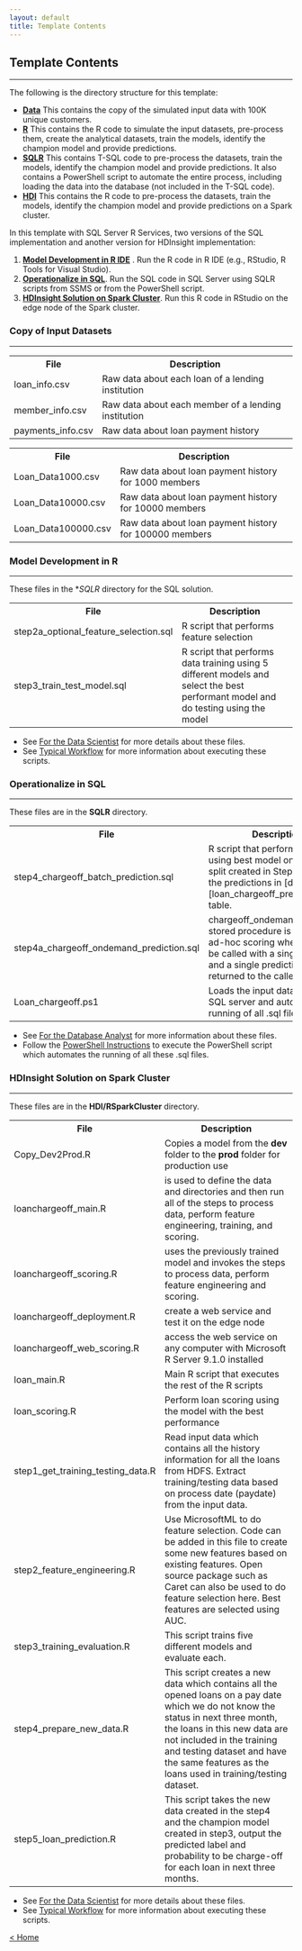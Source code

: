 ```yaml
---
layout: default
title: Template Contents
---
```


## Template Contents
--------------------

The following is the directory structure for this template:

- [**Data**](#copy-of-input-datasets)  This contains the copy of the simulated input data with 100K unique customers.
- [**R**](#model-development-in-r)  This contains the R code to simulate the input datasets, pre-process them, create the analytical datasets, train the models, identify the champion model and provide predictions.
- [**SQLR**](#operationalize-in-sql) This contains T-SQL code to pre-process the datasets, train the models, identify the champion model and provide predictions. It also contains a PowerShell script to automate the entire process, including loading the data into the database (not included in the T-SQL code).
- [**HDI**](#hdinsight-solution-on-spark-cluster) This contains the R code to pre-process the datasets, train the models, identify the champion model and provide predictions on a Spark cluster. 

In this template with SQL Server R Services, two versions of the SQL implementation and another version for HDInsight implementation:

1. [**Model Development in R IDE**](#model-development-in-r)  . Run the R code in R IDE (e.g., RStudio, R Tools for Visual Studio).
2. [**Operationalize in SQL**](#operationalize-in-sql). Run the SQL code in SQL Server using SQLR scripts from SSMS or from the PowerShell script.
3. [**HDInsight Solution on Spark Cluster**](#hdinsight-solution-on-spark-cluster).  Run this R code in RStudio on the edge node of the Spark cluster.


### Copy of Input Datasets
----------------------------

<div class="sql">
<table class="table table-compressed table-striped">
  <tr>
    <th>File</th>
    <th>Description</th>
  </tr>
  <tr>
    <td>loan_info.csv</td>
    <td>Raw data about each loan of a lending institution</td>
  </tr>
  <tr>
    <td>member_info.csv</td>
    <td>Raw data about each member of a lending institution</td>
  </tr>
  <tr>
    <td>payments_info.csv</td>
    <td>Raw data about loan payment history</td>
  </tr>
</table>
</div>

<div class="hdi">
<table class="table table-compressed table-striped">
  <tr>
    <th>File</th>
    <th>Description</th>
  </tr>
  <tr>
    <td>Loan_Data1000.csv</td>
    <td>Raw data about loan payment history for 1000 members</td>
  </tr>
  <tr>
    <td>Loan_Data10000.csv</td>
    <td>Raw data about loan payment history for 10000 members</td>
  </tr>
  <tr>
    <td>Loan_Data100000.csv</td>
    <td>Raw data about loan payment history for 100000 members</td>
  </tr>
</table>
</div>

###  Model Development in R
-------------------------
These files  in the **SQLR* directory for the SQL solution.  

<table class="table table-striped table-condensed">
<tr><th> File </th><th> Description </th></tr>
<tr><td>step2a_optional_feature_selection.sql </td><td>R script that performs feature selection</td></tr>
<tr><td>step3_train_test_model.sql</td><td>R script that performs data training using 5 different models and select the best performant model and do testing using the model</td></tr>
</table>

* See [For the Data Scientist](data-scientist.html?path=cig) for more details about these files.
* See [Typical Workflow](Typical.html?path=cig)  for more information about executing these scripts.

### Operationalize in SQL 
-------------------------------------------------------

These files are in the **SQLR** directory.

<table class="table table-striped table-condensed">
<tr><th> File </th><th> Description </th></tr>
<tr><td> step4_chargeoff_batch_prediction.sql  </td><td>R script that performs scoring using best model on the data split created in Step 2 and store the predictions in [dbo].[loan_chargeoff_prediction_10k]  table.</td></tr>
<tr><td> step4a_chargeoff_ondemand_prediction.sql   </td><td> chargeoff_ondemand_prediction stored procedure is created for ad-hoc scoring wherein it can be called with a single record and a single prediction result is returned to the caller. </td></tr>
<tr><td> Loan_chargeoff.ps1  </td><td> Loads the input data into the SQL server and automates the running of all .sql files </td></tr>
</table>

* See [ For the Database Analyst](dba.html?path=cig) for more information about these files.
* Follow the [PowerShell Instructions](Powershell_Instructions.html?path=cig) to execute the PowerShell script which automates the running of all these .sql files.


### HDInsight Solution on Spark Cluster
------------------------------------
These files are in the **HDI/RSparkCluster** directory.

<table class="table table-striped table-condensed">
<tr><th> File </th><th> Description </th></tr>
<tr><td>Copy_Dev2Prod.R </td><td> Copies a model from the <strong>dev</strong> folder to the <strong>prod</strong> folder for production use </td></tr>
<tr><td>loanchargeoff_main.R </td><td> is used to define the data and directories and then run all of the steps to process data, perform feature engineering, training, and scoring. </td></tr>
<tr><td>loanchargeoff_scoring.R</td><td>uses the previously trained model and invokes the steps to process data, perform feature engineering and scoring.</td></tr>
<tr><td>loanchargeoff_deployment.R </td><td> create a web service and test it on the edge node </td></tr>
<tr><td>loanchargeoff_web_scoring.R </td><td> access the web service on any computer with Microsoft R Server 9.1.0 installed</td></tr>
<tr><td>loan_main.R</td><td> Main R script that executes the rest of the R scripts </td></tr>
<tr><td>loan_scoring.R </td><td> Perform loan scoring using the model with the best performance  </td></tr>
<tr><td>step1_get_training_testing_data.R  </td><td> Read input data which contains all the history information for all the loans from HDFS. Extract training/testing data based on process date (paydate) from the input data. </td></tr>
<tr><td>step2_feature_engineering.R </td><td> Use MicrosoftML to do feature selection. Code can be added in this file to create some new features based on existing features. Open source package such as Caret can also be used to do feature selection here. Best features are selected using AUC.  </td></tr>
<tr><td>step3_training_evaluation.R </td><td> This script trains five different models and evaluate each. </td></tr>
<tr><td>step4_prepare_new_data.R </td><td>This script creates a new data which contains all the opened loans on a pay date which we do not know the status in next three month, the loans in this new data are not included in the training and testing dataset and have the same features as the loans used in training/testing dataset. </td></tr>
<tr><td>step5_loan_prediction.R </td><td>This script takes the new data created in the step4 and the champion model created in step3, output the predicted label and probability to be charge-off for each loan in next three months.</td></tr>
</table>

* See [For the Data Scientist](data-scientist.html?path=hdi) for more details about these files.
* See [Typical Workflow](Typical.html?path=hdi)  for more information about executing these scripts.


[&lt; Home](index.html)
